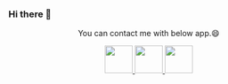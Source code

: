 ### Hi there 👋

<!--
**leekunhan/leekunhan** is a ✨ _special_ ✨ repository because its `README.md` (this file) appears on your GitHub profile.

Here are some ideas to get you started:

- 🔭 I’m currently working on ...
- 🌱 I’m currently learning ...
- 👯 I’m looking to collaborate on ...
- 🤔 I’m looking for help with ...
- 💬 Ask me about ...
- 📫 How to reach me: ...
- 😄 Pronouns: ...
- ⚡ Fun fact: ...
-->

<p align="center">
You can contact me with below app.😄
</p>
<p align="center">
  <a href="https://www.linkedin.com/in/ryan0511/">
    <img height="50" src="https://github.com/leekunhan/leekunhan/assets/85284680/0970f876-5a53-4e54-9a59-55bae23209ec"/>
  </a>
  <a href="https://www.instagram.com/ryan.lee_6/">
    <img height="50" src="https://github.com/leekunhan/leekunhan/assets/85284680/28e9eed0-9c7a-42d2-8951-7ed457665474"/>
  </a>
  <a href="https://www.facebook.com/profile.php?id=100007442648020">
    <img height="50" src="https://github.com/leekunhan/leekunhan/assets/85284680/e081032d-66f1-4330-907a-87ac258a59ca"/>
  </a>
</p>
